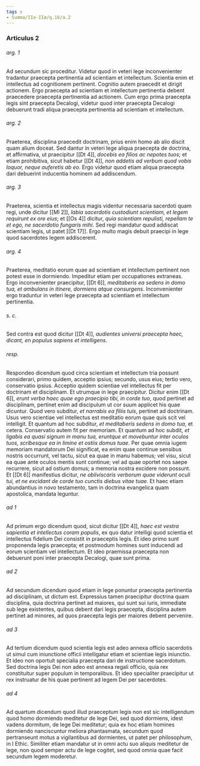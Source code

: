 ```yaml
---
tags : 
- Summa/IIa-IIæ/q.16/a.2
---
```


### Articulus 2

###### arg. 1
Ad secundum sic proceditur. Videtur quod in veteri lege inconvenienter tradantur praecepta pertinentia ad scientiam et intellectum. Scientia enim et intellectus ad cognitionem pertinent. Cognitio autem praecedit et dirigit actionem. Ergo praecepta ad scientiam et intellectum pertinentia debent praecedere praecepta pertinentia ad actionem. Cum ergo prima praecepta legis sint praecepta Decalogi, videtur quod inter praecepta Decalogi debuerunt tradi aliqua praecepta pertinentia ad scientiam et intellectum.

###### arg. 2
Praeterea, disciplina praecedit doctrinam, prius enim homo ab alio discit quam alium doceat. Sed dantur in veteri lege aliqua praecepta de doctrina, et affirmativa, ut praecipitur [[Dt 4]], *docebis ea filios ac nepotes tuos*; et etiam prohibitiva, sicut habetur [[Dt 4]], *non addetis ad verbum quod vobis loquor, neque auferetis ab eo*. Ergo videtur quod etiam aliqua praecepta dari debuerint inducentia hominem ad addiscendum.

###### arg. 3
Praeterea, scientia et intellectus magis videntur necessaria sacerdoti quam regi, unde dicitur [[Ml 2]], *labia sacerdotis custodiunt scientiam, et legem requirunt ex ore eius*; et [[Os 4]] dicitur, *quia scientiam repulisti, repellam te et ego, ne sacerdotio fungaris mihi*. Sed regi mandatur quod addiscat scientiam legis, ut patet [[Dt 17]]. Ergo multo magis debuit praecipi in lege quod sacerdotes legem addiscerent.

###### arg. 4
Praeterea, meditatio eorum quae ad scientiam et intellectum pertinent non potest esse in dormiendo. Impeditur etiam per occupationes extraneas. Ergo inconvenienter praecipitur, [[Dt 6]], *meditaberis ea sedens in domo tua, et ambulans in itinere, dormiens atque consurgens*. Inconvenienter ergo traduntur in veteri lege praecepta ad scientiam et intellectum pertinentia.

###### s. c.
Sed contra est quod dicitur [[Dt 4]], *audientes universi praecepta haec, dicant, en populus sapiens et intelligens*.

###### resp.
Respondeo dicendum quod circa scientiam et intellectum tria possunt considerari, primo quidem, acceptio ipsius; secundo, usus eius; tertio vero, conservatio ipsius. Acceptio quidem scientiae vel intellectus fit per doctrinam et disciplinam. Et utrumque in lege praecipitur. Dicitur enim [[Dt 6]], *erunt verba haec quae ego praecipio tibi, in corde tuo*, quod pertinet ad disciplinam, pertinet enim ad discipulum ut cor suum applicet his quae dicuntur. Quod vero subditur, *et narrabis ea filiis tuis*, pertinet ad doctrinam. Usus vero scientiae vel intellectus est meditatio eorum quae quis scit vel intelligit. Et quantum ad hoc subditur, *et meditaberis sedens in domo tua*, et cetera. Conservatio autem fit per memoriam. Et quantum ad hoc subdit, *et ligabis ea quasi signum in manu tua, eruntque et movebuntur inter oculos tuos, scribesque ea in limine et ostiis domus tuae*. Per quae omnia iugem memoriam mandatorum Dei significat, ea enim quae continue sensibus nostris occurrunt, vel tactu, sicut ea quae in manu habemus; vel visu, sicut ea quae ante oculos mentis sunt continue; vel ad quae oportet nos saepe recurrere, sicut ad ostium domus; a memoria nostra excidere non possunt. Et [[Dt 6]] manifestius dicitur, *ne obliviscaris verborum quae viderunt oculi tui, et ne excidant de corde tuo cunctis diebus vitae tuae*. Et haec etiam abundantius in novo testamento, tam in doctrina evangelica quam apostolica, mandata leguntur.

###### ad 1
Ad primum ergo dicendum quod, sicut dicitur [[Dt 4]], *haec est vestra sapientia et intellectus coram populis*, ex quo datur intelligi quod scientia et intellectus fidelium Dei consistit in praeceptis legis. Et ideo primo sunt proponenda legis praecepta; et postmodum homines sunt inducendi ad eorum scientiam vel intellectum. Et ideo praemissa praecepta non debuerunt poni inter praecepta Decalogi, quae sunt prima.

###### ad 2
Ad secundum dicendum quod etiam in lege ponuntur praecepta pertinentia ad disciplinam, ut dictum est. Expressius tamen praecipitur doctrina quam disciplina, quia doctrina pertinet ad maiores, qui sunt sui iuris, immediate sub lege existentes, quibus debent dari legis praecepta, disciplina autem pertinet ad minores, ad quos praecepta legis per maiores debent pervenire.

###### ad 3
Ad tertium dicendum quod scientia legis est adeo annexa officio sacerdotis ut simul cum iniunctione officii intelligatur etiam et scientiae legis iniunctio. Et ideo non oportuit specialia praecepta dari de instructione sacerdotum. Sed doctrina legis Dei non adeo est annexa regali officio, quia rex constituitur super populum in temporalibus. Et ideo specialiter praecipitur ut rex instruatur de his quae pertinent ad legem Dei per sacerdotes.

###### ad 4
Ad quartum dicendum quod illud praeceptum legis non est sic intelligendum quod homo dormiendo meditetur de lege Dei, sed quod dormiens, idest vadens dormitum, de lege Dei meditetur; quia ex hoc etiam homines dormiendo nanciscuntur meliora phantasmata, secundum quod pertranseunt motus a vigilantibus ad dormientes, ut patet per philosophum, in I Ethic. Similiter etiam mandatur ut in omni actu suo aliquis meditetur de lege, non quod semper actu de lege cogitet, sed quod omnia quae facit secundum legem moderetur.

